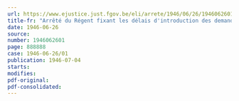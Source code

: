 ```yaml
---
url: https://www.ejustice.just.fgov.be/eli/arrete/1946/06/26/1946062601/justel
title-fr: "Arrêté du Régent fixant les délais d'introduction des demandes de dispense du service actif au titre de prisonnier politique par les miliciens de la levée de 1945"
date: 1946-06-26
source:
number: 1946062601
page: 888888
case: 1946-06-26/01
publication: 1946-07-04
starts:
modifies:
pdf-original:
pdf-consolidated:
---
```


